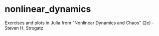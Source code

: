 # nonlinear_dynamics

Exercises and plots in Julia from "Nonlinear Dynamics and Chaos" (2e) - Steven H. Strogatz
